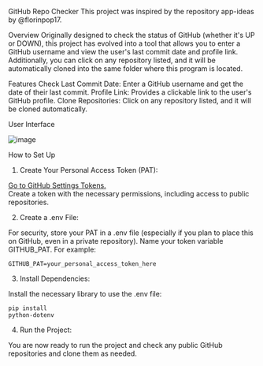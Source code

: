 GitHub Repo Checker
This project was inspired by the repository app-ideas by @florinpop17.

Overview
Originally designed to check the status of GitHub (whether it's UP or DOWN), this project has evolved into a tool that allows you to enter a GitHub username and view the user's last commit date and profile link. Additionally, you can click on any repository listed, and it will be automatically cloned into the same folder where this program is located.

Features
Check Last Commit Date: Enter a GitHub username and get the date of their last commit.
Profile Link: Provides a clickable link to the user's GitHub profile.
Clone Repositories: Click on any repository listed, and it will be cloned automatically.

User Interface

![image](https://github.com/Exill18/GitHUB-REPO-CHECKER/assets/108736956/d7a464d3-e2df-4c9c-83fd-fb9cf9c8b590)


How to Set Up
  1. Create Your Personal Access Token (PAT):
  
  <a href="https://github.com/settings/tokens?type=beta">Go to GitHub Settings Tokens.</a> <br>
  Create a token with the necessary permissions, including access to public repositories.


  2. Create a .env File:

  For security, store your PAT in a .env file (especially if you plan to place this on GitHub, even in a private repository).
  Name your token variable GITHUB_PAT. For example:

  <code class="!whitespace-pre hljs language-plaintext">GITHUB_PAT=your_personal_access_token_here</code>


  3. Install Dependencies:

  Install the necessary library to use the .env file:

  <code class="!whitespace-pre hljs language-sh">pip install python-dotenv</code>

  4. Run the Project:

  You are now ready to run the project and check any public GitHub repositories and clone them as needed.



